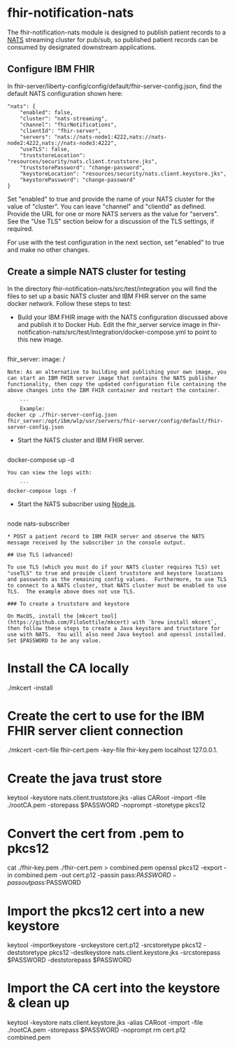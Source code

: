 # fhir-notification-nats

The fhir-notification-nats module is designed to publish patient records to a [NATS](http://nats.io) streaming cluster for pub/sub, so published patient records can be consumed by designated downstream applications.  

## Configure IBM FHIR
In fhir-server/liberty-config/config/default/fhir-server-config.json, find the default NATS configuration shown here:  

    "nats": {
        "enabled": false,
        "cluster": "nats-streaming",
        "channel": "fhirNotifications",
        "clientId": "fhir-server",
        "servers": "nats://nats-node1:4222,nats://nats-node2:4222,nats://nats-node3:4222",
        "useTLS": false,
        "truststoreLocation": "resources/security/nats.client.truststore.jks",
        "truststorePassword": "change-password",
        "keystoreLocation": "resources/security/nats.client.keystore.jks",
        "keystorePassword": "change-password"
    }
 
Set "enabled" to true and provide the name of your NATS cluster for the value of "cluster".  You can leave "channel" and "clientId" as defined.  Provide the URL for one or more NATS servers as the value for "servers". See the "Use TLS" section below for a discussion of the TLS settings, if required.  

For use with the test configuration in the next section, set "enabled" to true and make no other changes.

## Create a simple NATS cluster for testing

In the directory fhir-notification-nats/src/test/integration you will find the files to set up a basic NATS cluster and IBM FHIR server on the same docker network.  Follow these steps to test:

* Build your IBM FHIR image with the NATS configuration discussed above and publish it to Docker Hub.  Edit the fhir_server service image in fhir-notification-nats/src/test/integration/docker-compose.yml to point to this new image.  

	```    
fhir_server:
		image: <your-repo>/<your-image>
```
Note: As an alternative to building and publishing your own image, you can start an IBM FHIR server image that contains the NATS publisher functionality, then copy the updated configuration file containing the above changes into the IBM FHIR container and restart the container.  
 
	```
	Example: 
docker cp ./fhir-server-config.json fhir_server:/opt/ibm/wlp/usr/servers/fhir-server/config/default/fhir-server-config.json
```        

* Start the NATS cluster and IBM FHIR server.  

	```
docker-compose up -d
```  
You can view the logs with:  

	```
docker-compose logs -f
```

* Start the NATS subscriber using [Node.js](https://nodejs.org/en/download/).  

	```
node nats-subscriber
```
* POST a patient record to IBM FHIR server and observe the NATS message received by the subscriber in the console output.

## Use TLS (advanced)

To use TLS (which you must do if your NATS cluster requires TLS) set "useTLS" to true and provide client truststore and keystore locations and passwords as the remaining config values.  Furthermore, to use TLS to connect to a NATS cluster, that NATS cluster must be enabled to use TLS.  The example above does not use TLS.

### To create a truststore and keystore

On MacOS, install the [mkcert tool](https://github.com/FiloSottile/mkcert) with `brew install mkcert`, then follow these steps to create a Java keystore and truststore for use with NATS.  You will also need Java keytool and openssl installed. Set $PASSWORD to be any value. 

```
# Install the CA locally
./mkcert -install 
 
# Create the cert to use for the IBM FHIR server client connection
./mkcert -cert-file fhir-cert.pem -key-file fhir-key.pem localhost 127.0.0.1. 

# Create the java trust store
keytool -keystore nats.client.truststore.jks -alias CARoot -import -file ./rootCA.pem -storepass $PASSWORD -noprompt -storetype pkcs12

# Convert the cert from .pem to pkcs12
cat ./fhir-key.pem ./fhir-cert.pem > combined.pem
openssl pkcs12 -export -in combined.pem -out cert.p12 -passin pass:$PASSWORD -passout pass:$PASSWORD

# Import the pkcs12 cert into a new keystore
keytool -importkeystore -srckeystore cert.p12 -srcstoretype pkcs12 -deststoretype pkcs12 -destkeystore nats.client.keystore.jks -srcstorepass $PASSWORD -deststorepass $PASSWORD

# Import the CA cert into the keystore & clean up
keytool -keystore nats.client.keystore.jks -alias CARoot -import -file ./rootCA.pem -storepass $PASSWORD -noprompt
rm cert.p12 combined.pem
